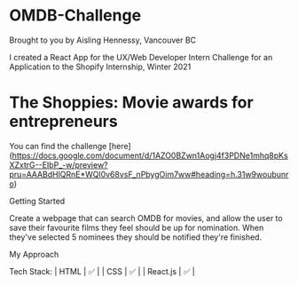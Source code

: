 # OMDB-Challenge

Brought to you by Aisling Hennessy, Vancouver BC

I created a React App for the UX/Web Developer Intern Challenge for an Application to the Shopify Internship, Winter 2021

# The Shoppies: Movie awards for entrepreneurs

You can find the challenge [here] (https://docs.google.com/document/d/1AZO0BZwn1Aogj4f3PDNe1mhq8pKsXZxtrG--EIbP_-w/preview?pru=AAABdHlQRnE*WQl0v68vsF_nPbygOim7ww#heading=h.31w9woubunro)

Getting Started

Create a webpage that can search OMDB for movies, and allow the user to save their favourite films they feel should be up for nomination. When they've selected 5 nominees they should be notified they're finished.


My Approach

Tech Stack:
| HTML | ✅ |
| CSS | ✅ |
| React.js | ✅ |